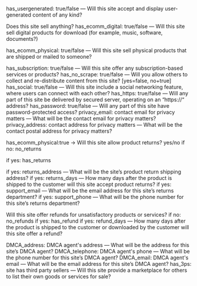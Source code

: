 has_usergenerated: true/false — Will this site accept and display user-generated content of any kind?

Does this site sell anything?
has_ecomm_digital: true/false — Will this site sell digital products for download (for example, music, software, documents?)


has_ecomm_physical: true/false — Will this site sell physical products that are shipped or mailed to someone?

has_subscription: true/false — Will this site offer any subscription-based services or products?
has_no_scrape: true/false — Will you allow others to collect and re-distribute content from this site? [yes=false, no+true]
has_social: true/false — Will this site include a social networking feature, where users can connect with each other?
has_https: true/false — Will any part of this site be delivered by secured server, operating on an “https://“ address?
has_password: true/false — Will any part of this site have password-protected access?
privacy_email: contact email for privacy matters — What will be the contact email for privacy matters?
privacy_address: contact address for privacy matters — What will be the contact postal address for privacy matters?

has_ecomm_physical:true -> Will this site allow product returns? yes/no
if no:  no_returns

if yes:  has_returns

if yes:  returns_address — What will be the site’s product return shipping address?
if yes:  returns_days — How many days after the product is shipped to the customer will this site accept product returns?
if yes:  support_email — What will be the email address for this site’s returns department?
if yes:  support_phone — What will be the phone number for this site’s returns department?


Will this site offer refunds for unsatisfactory products or services?
if no:  no_refunds
if yes:  has_refund
if yes:  refund_days — How many days after the product is shipped to the customer or downloaded by the customer will this site offer a refund?


DMCA_address: DMCA agent's address — What will be the address for this site’s DMCA agent?
DMCA_telephone: DMCA agent's phone — What will be the phone number for this site’s DMCA agent?
DMCA_email: DMCA agent's email — What will be the email address for this site’s DMCA agent?
has_3ps: site has third party sellers — Will this site provide a marketplace for others to list their own goods or services for sale?
